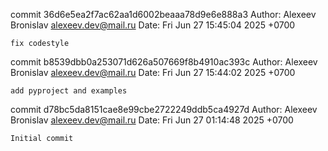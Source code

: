 commit 36d6e5ea2f7ac62aa1d6002beaaa78d9e6e888a3
Author: Alexeev Bronislav <alexeev.dev@mail.ru>
Date:   Fri Jun 27 15:45:04 2025 +0700

    fix codestyle

commit b8539dbb0a253071d626a507669f8b4910ac393c
Author: Alexeev Bronislav <alexeev.dev@mail.ru>
Date:   Fri Jun 27 15:44:02 2025 +0700

    add pyproject and examples

commit d78bc5da8151cae8e99cbe2722249ddb5ca4927d
Author: Alexeev Bronislav <alexeev.dev@mail.ru>
Date:   Fri Jun 27 01:14:48 2025 +0700

    Initial commit
